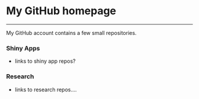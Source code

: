
# My GitHub homepage

***


My GitHub account contains a few small repositories.

### Shiny Apps
* links to shiny app repos?

### Research
* links to research repos....




